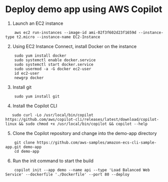 # Deploy demo app using AWS Copilot

1. Launch an EC2 instance

```
    aws ec2 run-instances --image-id ami-02f3f602d23f1659d --instance-type t2.micro --instance-name EC2-Instance
```

2. Using EC2 Instance Connect, install Docker on the instance

```
    sudo yum install docker
    sudo systemctl enable docker.service
    sudo systemctl start docker.service
    sudo usermod -a -G docker ec2-user
    id ec2-user
    newgrp docker
```

3. Install git

```
    sudo yum install git
```

4. Install the Copilot CLI

```
   sudo curl -Lo /usr/local/bin/copilot https://github.com/aws/copilot-cli/releases/latest/download/copilot-linux && sudo chmod +x /usr/local/bin/copilot && copilot --help
```

5. Clone the Copilot repository and change into the demo-app directory

```
    git clone https://github.com/aws-samples/amazon-ecs-cli-sample-app.git demo-app
    cd demo-app
```

6. Run the init command to start the build

```
    copilot init --app demo --name api --type 'Load Balanced Web Service' --dockerfile './Dockerfile' --port 80 --deploy
```
